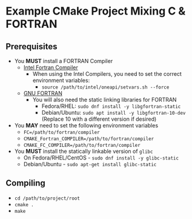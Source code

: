 # Example CMake Project Mixing C & FORTRAN

## Prerequisites

* You **MUST** install a FORTRAN Compiler
  * [Intel Fortran Compiler](https://www.intel.com/content/www/us/en/developer/tools/oneapi/fortran-compiler.html)
    * When using the Intel Compilers, you need to set the correct environment variables:
      * `source /path/to/intel/oneapi/setvars.sh --force`
  * [GNU FORTRAN](https://gcc.gnu.org/fortran/)
    * You will also need the static linking libraries for FORTRAN
      * Fedora/RHEL: `sudo dnf install -y libgfortran-static`
      * Debian/Ubuntu: `sudo apt install -y libgfortran-10-dev` (Replace 10 with a different version if desired)
* You **MAY** need to set the following environment variables
  * `FC=/path/to/fortran/compiler`
  * `CMAKE_Fortran_COMPILER=/path/to/fortran/compiler`
  * `CMAKE_FC_COMPILER=/path/to/fortran/compiler`
* You **MUST** install the statically linkable version of `glibc`
  * On Fedora/RHEL/CentOS - `sudo dnf install -y glibc-static`
  * Debian/Ubuntu - `sudo apt-get install glibc-static`

## Compiling
* `cd /path/to/project/root`
* `cmake .`
* `make`